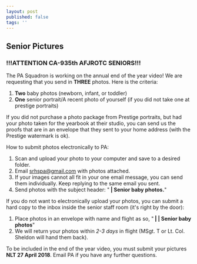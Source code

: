 ```yaml
---
layout: post
published: false
tags: ''
---
```

## Senior Pictures

### !!!ATTENTION CA-935th AFJROTC SENIORS!!!

The PA Squadron is working on the annual end of the year video! We are requesting that you send in **THREE** photos.
Here is the criteria:
1. **Two** baby photos (newborn, infant, or toddler)
2. **One** senior portrait/A recent photo of yourself (if you did not take one at prestige portraits)

If you did not purchase a photo package from Prestige portraits, but had your photo taken for the yearbook at their studio, you can send us the proofs that are in an envelope that they sent to your home address (with the Prestige watermark is ok).

How to submit photos electronically to PA:
1. Scan and upload your photo to your computer and save to a desired folder.
2. Email [srhspa@gmail.com](mailto:srhspa@gmail.com) with photos attached.
3. If your images cannot all fit in your one email message, you can send them individually. Keep replying to the same email you sent.
4. Send photos with the subject header: "**<First and last name> | Senior baby photos.**"

If you do not want to electronically upload your photos, you can submit a hard copy to the inbox inside the senior staff room (it's right by the door):
1. Place photos in an envelope with name and flight as so, "**<First and last name> | <Flight> | Senior baby photos**"
2. We will return your photos within *2-3 days* in flight (MSgt. T or Lt. Col. Sheldon will hand them back).

To be included in the end of the year video, you must submit your pictures **NLT 27 April 2018**. Email PA if you have any further questions.

